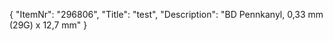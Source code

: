 {
  "ItemNr": "296806",
  "Title": "test",
  "Description": "BD Pennkanyl, 0,33 mm (29G) x 12,7 mm"
}